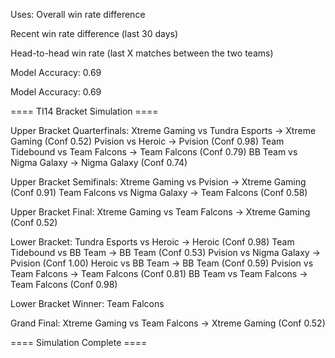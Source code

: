 Uses:
Overall win rate difference

Recent win rate difference (last 30 days)

Head-to-head win rate (last X matches between the two teams)

Model Accuracy: 0.69

Model Accuracy: 0.69

==== TI14 Bracket Simulation ====

Upper Bracket Quarterfinals:
Xtreme Gaming vs Tundra Esports -> Xtreme Gaming (Conf 0.52)
Pvision vs Heroic -> Pvision (Conf 0.98)
Team Tidebound vs Team Falcons -> Team Falcons (Conf 0.79)
BB Team vs Nigma Galaxy -> Nigma Galaxy (Conf 0.74)

Upper Bracket Semifinals:
Xtreme Gaming vs Pvision -> Xtreme Gaming (Conf 0.91)
Team Falcons vs Nigma Galaxy -> Team Falcons (Conf 0.58)

Upper Bracket Final:
Xtreme Gaming vs Team Falcons -> Xtreme Gaming (Conf 0.52)

Lower Bracket:
Tundra Esports vs Heroic -> Heroic (Conf 0.98)
Team Tidebound vs BB Team -> BB Team (Conf 0.53)
Pvision vs Nigma Galaxy -> Pvision (Conf 1.00)
Heroic vs BB Team -> BB Team (Conf 0.59)
Pvision vs Team Falcons -> Team Falcons (Conf 0.81)
BB Team vs Team Falcons -> Team Falcons (Conf 0.98)

Lower Bracket Winner: Team Falcons

Grand Final:
Xtreme Gaming vs Team Falcons -> Xtreme Gaming (Conf 0.52)

==== Simulation Complete ====
